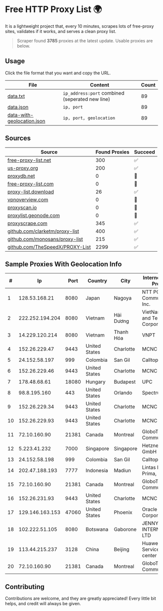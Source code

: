
# Free HTTP Proxy List 🌍

It is a lightweight project that, every 10 minutes, scrapes lots of free-proxy sites, validates if it works, and serves a clean proxy list.


> Scraper found **3785** proxies at the latest update. Usable proxies are below.

## Usage

Click the file format that you want and copy the URL.


|File|Content|Count|
|----|-------|-----|
|[data.txt](https://raw.githubusercontent.com/themiralay/Proxy-List-World/master/data.txt)|`ip_address:port` combined (seperated new line)|89|
|[data.json](https://raw.githubusercontent.com/themiralay/Proxy-List-World/master/data.json)|`ip, port`|89|
|[data-with-geolocation.json](https://raw.githubusercontent.com/themiralay/Proxy-List-World/master/data-with-geolocation.json)|`ip, port, geolocation`|89|

## Sources

|Source|Found Proxies|Succeed|
|------|-------------|-------|
|[free-proxy-list.net](https://free-proxy-list.net)|300|✅|
|[us-proxy.org](https://www.us-proxy.org)|200|✅|
|[proxydb.net](http://proxydb.net)|0|🚫|
|[free-proxy-list.com](https://free-proxy-list.com/?page=&port=&type%5B%5D=http&type%5B%5D=https&up_time=0&search=Search)|0|🚫|
|[proxy-list.download](https://www.proxy-list.download/HTTP)|26|✅|
|[vpnoverview.com](https://vpnoverview.com/privacy/anonymous-browsing/free-proxy-servers)|0|🚫|
|[proxyscan.io](https://www.proxyscan.io)|0|🚫|
|[proxylist.geonode.com](https://proxylist.geonode.com/api/proxy-list?limit=300&page=1&sort_by=lastChecked&sort_type=desc&protocols=http,https)|0|🚫|
|[proxyscrape.com](https://api.proxyscrape.com/v2/?request=displayproxies&protocol=http&timeout=10000&country=all&ssl=all&anonymity=all)|345|✅|
|[github.com/clarketm/proxy-list](https://raw.githubusercontent.com/clarketm/proxy-list/master/proxy-list-raw.txt)|400|✅|
|[github.com/monosans/proxy-list](https://raw.githubusercontent.com/monosans/proxy-list/main/proxies/http.txt)|215|✅|
|[github.com/TheSpeedX/PROXY-List](https://raw.githubusercontent.com/TheSpeedX/PROXY-List/master/http.txt)|2299|✅|


## Sample Proxies With Geolocation Info

|#|Ip|Port|Country|City|Internet Service Provider|
|-|--|----|-------|----|-------------------------|
|1|128.53.168.21|8080|Japan|Nagoya|NTT PC Communications, Inc.|
|2|222.252.194.204|8080|Vietnam|Hải Dương|VietNam Post and Telecom Corporation|
|3|14.229.120.214|8080|Vietnam|Thanh Hóa|VNPT|
|4|152.26.229.47|9443|United States|Charlotte|MCNC|
|5|24.152.58.197|999|Colombia|San Gil|Calltopbx S.A.S.|
|6|152.26.229.46|9443|United States|Charlotte|MCNC|
|7|178.48.68.61|18080|Hungary|Budapest|UPC|
|8|98.8.195.160|443|United States|Orlando|Spectrum|
|9|152.26.229.34|9443|United States|Charlotte|MCNC|
|10|152.26.229.93|9443|United States|Charlotte|MCNC|
|11|72.10.160.90|21381|Canada|Montreal|GloboTech Communications|
|12|5.223.41.232|7000|Singapore|Singapore|Hetzner Online GmbH|
|13|24.152.58.198|999|Colombia|San Gil|Calltopbx S.A.S.|
|14|202.47.188.193|7777|Indonesia|Madiun|Lintas Data Prima, PT|
|15|72.10.160.90|21381|Canada|Montreal|GloboTech Communications|
|16|152.26.231.93|9443|United States|Charlotte|MCNC|
|17|129.146.163.153|47060|United States|Phoenix|Oracle Corporation|
|18|102.222.51.105|8080|Botswana|Gaborone|JENNY INTERNET (PTY) LTD|
|19|113.44.215.237|3128|China|Beijing|Huawei Cloud Service data center|
|20|72.10.160.90|21381|Canada|Montreal|GloboTech Communications|



## Contributing

Contributions are welcome, and they are greatly appreciated! Every
little bit helps, and credit will always be given.

